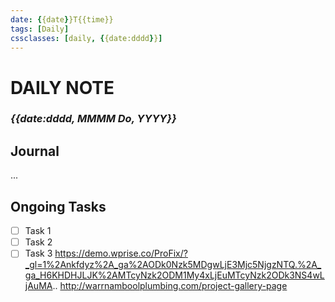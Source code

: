 ```yaml
---
date: {{date}}T{{time}}
tags: [Daily]
cssclasses: [daily, {{date:dddd}}]
---
```

# DAILY NOTE
### *{{date:dddd, MMMM Do, YYYY}}*

## Journal
...

## Ongoing Tasks
- [ ] Task 1
- [ ] Task 2
- [ ] Task 3
https://demo.wprise.co/ProFix/?_gl=1%2Ankfdyz%2A_ga%2AODk0Nzk5MDgwLjE3Mjc5NjgzNTQ.%2A_ga_H6KHDHJLJK%2AMTcyNzk2ODM1My4xLjEuMTcyNzk2ODk3NS4wLjAuMA..
http://warrnamboolplumbing.com/project-gallery-page